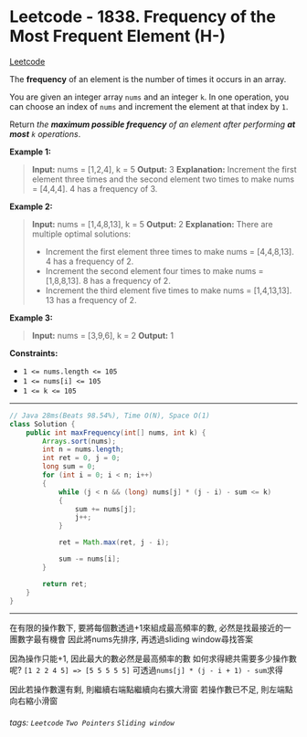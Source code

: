 # Leetcode - 1838. Frequency of the Most Frequent Element (H-)

[Leetcode](https://leetcode.com/problems/frequency-of-the-most-frequent-element/)

The **frequency** of an element is the number of times it occurs in an array.

You are given an integer array `nums` and an integer `k`. In one operation, you can choose an index of `nums` and increment the element at that index by `1`.

Return _the **maximum possible frequency** of an element after performing **at most** _`k`_ operations_.

**Example 1:**

> **Input:** nums = [1,2,4], k = 5
> **Output:** 3 **Explanation:** Increment the first element three times and the second element two times to make nums = [4,4,4].
> 4 has a frequency of 3.

**Example 2:**

> **Input:** nums = [1,4,8,13], k = 5
> **Output:** 2
> **Explanation:** There are multiple optimal solutions:
> - Increment the first element three times to make nums = [4,4,8,13]. 4 has a frequency of 2.
> - Increment the second element four times to make nums = [1,8,8,13]. 8 has a frequency of 2.
> - Increment the third element five times to make nums = [1,4,13,13]. 13 has a frequency of 2.

**Example 3:**

> **Input:** nums = [3,9,6], k = 2
> **Output:** 1

**Constraints:**

-   `1 <= nums.length <= 105`
-   `1 <= nums[i] <= 105`
-   `1 <= k <= 105`

---
```java
// Java 28ms(Beats 98.54%), Time O(N), Space O(1)
class Solution {
    public int maxFrequency(int[] nums, int k) {
        Arrays.sort(nums);
        int n = nums.length;
        int ret = 0, j = 0;
        long sum = 0;
        for (int i = 0; i < n; i++)
        {
            while (j < n && (long) nums[j] * (j - i) - sum <= k)
            {
                sum += nums[j];
                j++;
            }

            ret = Math.max(ret, j - i);

            sum -= nums[i];
        }

        return ret;
    }
}
```
---

在有限的操作數下, 要將每個數透過+1來組成最高頻率的數, 必然是找最接近的一團數字最有機會
因此將nums先排序, 再透過sliding window尋找答案

因為操作只能+1, 因此最大的數必然是最高頻率的數
如何求得總共需要多少操作數呢?
`[1 2 2 4 5] => [5 5 5 5 5]`
可透過`nums[j] * (j - i + 1) - sum`求得

因此若操作數還有剩, 則繼續右端點繼續向右擴大滑窗
若操作數已不足, 則左端點向右縮小滑窗


###### tags: `Leetcode` `Two Pointers` `Sliding window`